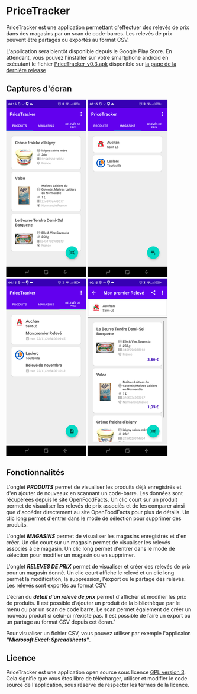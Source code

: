 # PriceTracker

PriceTracker est une application permettant d'effectuer des relevés de prix dans des magasins par un scan de code-barres. Les relevés de prix peuvent être partagés ou exportés au format CSV.

L'application sera bientôt disponible depuis le Google Play Store. En attendant, vous pouvez l'installer sur votre smartphone android en exécutant le fichier [PriceTracker_v0.3.apk](https://github.com/Farvil/PriceTracker/releases/download/v0.3/PriceTracker_v0.3.apk) disponible sur [la page de la dernière release](https://github.com/Farvil/PriceTracker/releases/tag/v0.3)

## Captures d'écran

![Application PriceTracker](readme/produits.png "Application PriceTracker")
![Application PriceTracker](readme/magasins.png "Application PriceTracker")
![Application PriceTracker](readme/releves.png "Application PriceTracker")
![Application PriceTracker](readme/releve_details.png "Application PriceTracker")

## Fonctionnalités

L'onglet ***PRODUITS*** permet de visualiser les produits déjà enregistrés et d'en ajouter de nouveaux en scannant un code-barre. Les données sont récupérées depuis le site OpenFoodFacts. Un clic court sur un produit permet de visualiser les relevés de prix associés et de les comparer ainsi que d'accéder directement au site OpenFoodFacts pour plus de détails. Un clic long permet d'entrer dans le mode de sélection pour supprimer des produits.

L'onglet ***MAGASINS*** permet de visualiser les magasins enregistrés et d'en créer. Un clic court sur un magasin permet de visualiser les relevés associés à ce magasin. Un clic long permet d'entrer dans le mode de sélection pour modifier un magasin ou en supprimer.

L'onglet ***RELEVES DE PRIX*** permet de visualiser et créer des relevés de prix pour un magasin donné. Un clic court affiche le relevé et un clic long permet la modification, la suppression, l'export ou le partage des relevés. Les relevés sont exportés au format CSV.

L'écran du ***détail d'un relevé de prix*** permet d'afficher et modifier les prix de produits. Il est possible d'ajouter un produit de la bibliothèque par le menu ou par un scan de code barre. Le scan permet également de créer un nouveau produit si celui-ci n'existe pas. Il est possible de faire un export ou un partage au format CSV depuis cet écran."

Pour visualiser un fichier CSV, vous pouvez utiliser par exemple l'applicaion ***"Microsoft Excel: Spreadsheets"***.

## Licence

PriceTracker est une application open source sous licence [GPL version 3](LICENSE). Cela signifie que vous êtes libre de télécharger, utiliser et modifier le code source de l'application, sous réserve de respecter les termes de la licence.
